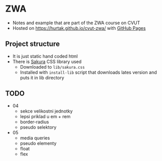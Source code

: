 # ZWA

- Notes and example that are part of the ZWA course on CVUT
- Hosted on https://hurtak.github.io/cvut-zwa/ with [GitHub Pages](https://pages.github.com/)

## Project structure

- It is just static hand coded html
- There is [Sakura](https://github.com/oxalorg/sakura) CSS library used
    - Downloaded to `lib/sakura.css`
    - Installed with `install-lib` script that downloads lates version and puts it in lib directory

## TODO

- 04
    - sekce velikostni jednotky
    - lepsi priklad u em + rem
    - border-radius
    - pseudo selektory
- 05
    - media queries
    - pseudo elementy
    - float
    - flex
